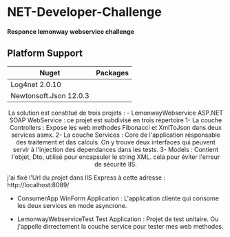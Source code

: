 # NET-Developer-Challenge

#### Responce lemonway webservice challenge
## Platform Support

|Nuget|Packages|
| ------------------- | :------------------: |
|Log4net 2.0.10|
|Newtonsoft.Json 12.0.3|


<p align="center">
La solution est constitué de trois projets : 
  - LemonwayWebservice ASP.NET SOAP WebService : ce projet est subdivisé en trois répertoire 
       1- La couche Controllers : Expose les web methodes Fibonacci et XmlToJson dans deux services asmx.
       2- La couche Services : Core de l'application résponsable des traitement et das calculs. On y trouve deux interfaces qui peuvent servir à l'injection des dependances dans les tests.   
       3- Models : Contient l'objet, Dto, utilisé pour encapsuler le string XML. cela pour éviter l'erreur 	de sécurité IIS. 

j'ai fixé l'Url du projet dans IIS Express à cette adresse : http://localhost:8089/

      

  - ConsumerApp WinForm Application : L'application cliente qui consome les deux services en mode 		asyncrone.

  - LemonwayWebserviceTest Test Application : Projet de test unitaire. Ou j'appelle dirrectement la couche service pour tester mes web methodes.
   
</p>
